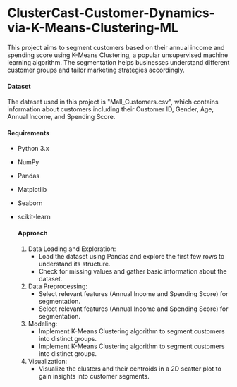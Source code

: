 # ClusterCast-Customer-Dynamics-via-K-Means-Clustering-ML

This project aims to segment customers based on their annual income and spending score using K-Means Clustering, a popular unsupervised machine learning algorithm. The segmentation helps businesses understand different customer groups and tailor marketing strategies accordingly.

#### Dataset

The dataset used in this project is "Mall_Customers.csv", which contains information about customers including their Customer ID, Gender, Age, Annual Income, and Spending Score.

#### Requirements

- Python 3.x
- NumPy
- Pandas
- Matplotlib
- Seaborn
- scikit-learn

  #### Approach

  1. Data Loading and Exploration:
     - Load the dataset using Pandas and explore the first few rows to understand its structure.
     - Check for missing values and gather basic information about the dataset.
  2. Data Preprocessing:
     - Select relevant features (Annual Income and Spending Score) for segmentation.
     - Select relevant features (Annual Income and Spending Score) for segmentation.
  3. Modeling:
     - Implement K-Means Clustering algorithm to segment customers into distinct groups.
     - Implement K-Means Clustering algorithm to segment customers into distinct groups.
  4. Visualization:
     - Visualize the clusters and their centroids in a 2D scatter plot to gain insights into customer segments.
